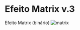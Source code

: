 # Efeito Matrix v.3
 Efeito Matrix (binário)
![matrix](https://github.com/ftessari/Efeito-Matrix-v.3/assets/20548035/1f8692d2-fcfa-4d7f-981d-ebd24c1ddff8)
